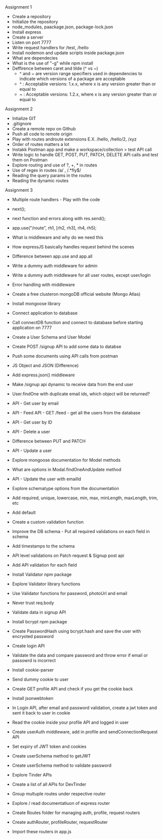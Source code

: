 Assignment 1
- Create a repository
- Initialize the repository
- node_modules, paackage.json, package-lock.json
- Install express
- Create a server
- Listen on port 7777
- Write request handlers for /test, /hello
- Install nodemon and update scripts inside package.json
- What are dependecies
- What is the use of "-g" while npm install
- Deffirence between caret and tilde (^ vs ~)
    - ^ and ~ are version range specifiers used in dependencies to indicate which versions of a package are acceptable
    - ^ : Acceptable versions: 1.x.x, where x is any version greater than or equal to
    - ~ : Acceptable versions: 1.2.x, where x is any version greater than or equal to 


Assignment 2
- Intialize GIT
- .gitignore
- Create a remote repo on Github
- Push all code to remote origin
- Play with routes androute extensions E.X. /hello, /hello/2, /xyz
-  Order of routes matters a lot
- Instakk Postman app and make a workspace/collection > test API call
- Write logic to handle GET, POST, PUT, PATCH, DELETE API calls and test them on Postman
- Explore routing and use of ?, +, * in routes
- Use of regex in routes /a/ , /.*fly$/
- Reading the query params in the routes
- Reading the dynamic routes


Assignment 3
- Multiple route handlers - Play with the code
- next();
- next function and errors along with res.send();
- app.use("/route", rh1, [rh2, rh3], rh4, rh5);
- What is middleware and why do we need this
- How expressJS basically handles request behind the scenes
- Difference between app.use and app.all
- Write a dummy auth middleware for admin
- Write a dummy auth middleware for all user routes, except user/login
- Error handling with middleware



- Create a free clusteron mongoDB official website (Mongo Atlas)
- Install mongoose library
- Connect application to database
- Call connectDB function and connect to database before starting application on 7777
- Create a User Schema and User Model
- Create POST /signup  API to add some data to databse
- Push some documents using API calls from postman


- JS Object and JSON (Difference)
- Add express.json() middleware
- Make /signup api dynamic to receive data from the end user
- User.findOne with duplicate email ids, which object will be returned?
- API - Get user by email
- API - Feed API - GET /feed - get all the users from the database
- API - Get user by ID
- API - Delete a user
- Difference between PUT and PATCH
- API - Update a user
- Explore mongoose documentation for Model methods
- What are options in Modal.findOneAndUpdate method
- API - Update the user with emailId  


- Explore schematype options from the documentation
- Add required, unique, lowercase, min, max, minLength, maxLength, trim, etc
- Add default
- Create a custom validation function
- Improve the DB schema - Put all required validations on each field in schema
- Add timestamps to the schema


- API level validations on Patch request & Signup post api
- Add API validation for each field 
- Install Validator npm package
- Explore Validator library functions
- Use Validator functions for password, photoUrl and email
- Never trust req.body

- Validate data in signup API
- Install bcrypt npm package
- Create PasswordHash using bcrypt.hash and save the user with encryoted password
- Create login API
- Validate the data and compare password and throw error if email or passowrd is incorrect

- Install cookie-parser
- Send dummy cookie to user
- Create GET profile API and check if you get the cookie back
- Install jsonwebtoken
- In Login API, after email and password validation, create a jwt token and sent it back to user in cookie
- Read the cookie inside your profile API and logged in user
- Create userAuth middleware, add in profile and sendConnectionRequest API
- Set expiry of JWT token and cookies
- Create userSchema method to getJWT
- Create userSchema method to validate password

- Explore Tinder APIs
- Create a list of all APIs for DevTinder
- Group multuple routes under respective router
- Explore / read documentatiuon of express router
- Create Routes folder for managing auth, profile, request routers
- Create authRouter, profileRouter, requestRouter
- Import these routers in app.js

